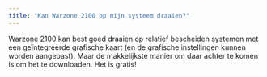 ```yaml
---
title: "Kan Warzone 2100 op mijn systeem draaien?"
---
```


Warzone 2100 kan best goed draaien op relatief bescheiden systemen met een geïntegreerde grafische kaart (en de grafische instellingen kunnen worden aangepast). Maar de makkelijkste manier om daar achter te komen is om het te downloaden. Het is gratis!
